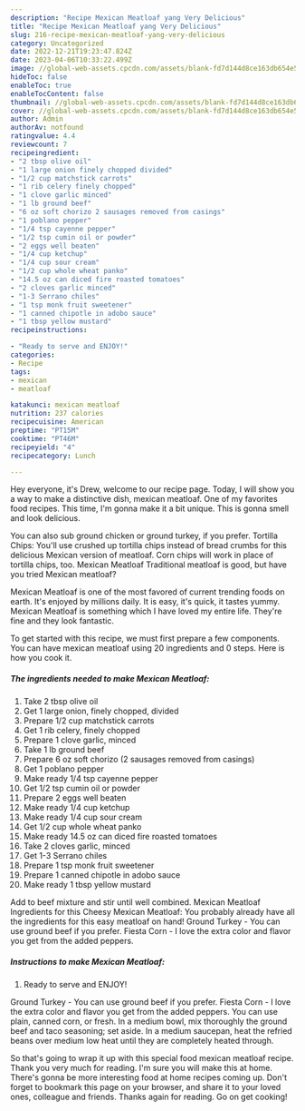 ```yaml
---
description: "Recipe Mexican Meatloaf yang Very Delicious"
title: "Recipe Mexican Meatloaf yang Very Delicious"
slug: 216-recipe-mexican-meatloaf-yang-very-delicious
category: Uncategorized
date: 2022-12-21T19:23:47.824Z
date: 2023-04-06T10:33:22.499Z
image: //global-web-assets.cpcdn.com/assets/blank-fd7d144d8ce163db654e5a02c40b08a2775adb7897d16e4062681dc7e1b2800f.png
hideToc: false
enableToc: true
enableTocContent: false
thumbnail: //global-web-assets.cpcdn.com/assets/blank-fd7d144d8ce163db654e5a02c40b08a2775adb7897d16e4062681dc7e1b2800f.png
cover: //global-web-assets.cpcdn.com/assets/blank-fd7d144d8ce163db654e5a02c40b08a2775adb7897d16e4062681dc7e1b2800f.png
author: Admin
authorAv: notfound
ratingvalue: 4.4
reviewcount: 7
recipeingredient:
- "2 tbsp olive oil"
- "1 large onion finely chopped divided"
- "1/2 cup matchstick carrots"
- "1 rib celery finely chopped"
- "1 clove garlic minced"
- "1 lb ground beef"
- "6 oz soft chorizo 2 sausages removed from casings"
- "1 poblano pepper"
- "1/4 tsp cayenne pepper"
- "1/2 tsp cumin oil or powder"
- "2 eggs well beaten"
- "1/4 cup ketchup"
- "1/4 cup sour cream"
- "1/2 cup whole wheat panko"
- "14.5 oz can diced fire roasted tomatoes"
- "2 cloves garlic minced"
- "1-3 Serrano chiles"
- "1 tsp monk fruit sweetener"
- "1 canned chipotle in adobo sauce"
- "1 tbsp yellow mustard"
recipeinstructions:

- "Ready to serve and ENJOY!"
categories:
- Recipe
tags:
- mexican
- meatloaf

katakunci: mexican meatloaf 
nutrition: 237 calories
recipecuisine: American
preptime: "PT15M"
cooktime: "PT46M"
recipeyield: "4"
recipecategory: Lunch

---
```



Hey everyone, it's Drew, welcome to our recipe page. Today, I will show you a way to make a distinctive dish, mexican meatloaf. One of my favorites food recipes. This time, I'm gonna make it a bit unique. This is gonna smell and look delicious.

You can also sub ground chicken or ground turkey, if you prefer. Tortilla Chips: You&#39;ll use crushed up tortilla chips instead of bread crumbs for this delicious Mexican version of meatloaf. Corn chips will work in place of tortilla chips, too. Mexican Meatloaf Traditional meatloaf is good, but have you tried Mexican meatloaf?

Mexican Meatloaf is one of the most favored of current trending foods on earth. It's enjoyed by millions daily. It is easy, it's quick, it tastes yummy. Mexican Meatloaf is something which I have loved my entire life. They're fine and they look fantastic.


To get started with this recipe, we must first prepare a few components. You can have mexican meatloaf using 20 ingredients and 0 steps. Here is how you cook it.

<!--inarticleads1-->

##### The ingredients needed to make Mexican Meatloaf:

1. Take 2 tbsp olive oil
1. Get 1 large onion, finely chopped, divided
1. Prepare 1/2 cup matchstick carrots
1. Get 1 rib celery, finely chopped
1. Prepare 1 clove garlic, minced
1. Take 1 lb ground beef
1. Prepare 6 oz soft chorizo (2 sausages removed from casings)
1. Get 1 poblano pepper
1. Make ready 1/4 tsp cayenne pepper
1. Get 1/2 tsp cumin oil or powder
1. Prepare 2 eggs well beaten
1. Make ready 1/4 cup ketchup
1. Make ready 1/4 cup sour cream
1. Get 1/2 cup whole wheat panko
1. Make ready 14.5 oz can diced fire roasted tomatoes
1. Take 2 cloves garlic, minced
1. Get 1-3 Serrano chiles
1. Prepare 1 tsp monk fruit sweetener
1. Prepare 1 canned chipotle in adobo sauce
1. Make ready 1 tbsp yellow mustard


Add to beef mixture and stir until well combined. Mexican Meatloaf Ingredients for this Cheesy Mexican Meatloaf: You probably already have all the ingredients for this easy meatloaf on hand! Ground Turkey - You can use ground beef if you prefer. Fiesta Corn - I love the extra color and flavor you get from the added peppers. 

<!--inarticleads2-->

##### Instructions to make Mexican Meatloaf:


1. Ready to serve and ENJOY!

Ground Turkey - You can use ground beef if you prefer. Fiesta Corn - I love the extra color and flavor you get from the added peppers. You can use plain, canned corn, or fresh. In a medium bowl, mix thoroughly the ground beef and taco seasoning; set aside. In a medium saucepan, heat the refried beans over medium low heat until they are completely heated through. 

So that's going to wrap it up with this special food mexican meatloaf recipe. Thank you very much for reading. I'm sure you will make this at home. There's gonna be more interesting food at home recipes coming up. Don't forget to bookmark this page on your browser, and share it to your loved ones, colleague and friends. Thanks again for reading. Go on get cooking!
